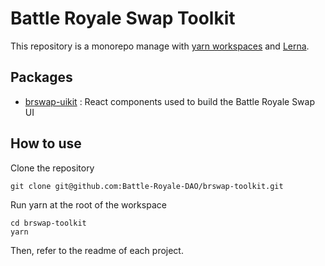 # Battle Royale Swap Toolkit

This repository is a monorepo manage with [yarn workspaces](https://classic.yarnpkg.com/en/docs/workspaces/) and [Lerna](https://lerna.js.org/). 

## Packages

- [brswap-uikit](https://github.com/Battle-Royale-DAO/brswap-toolkit/tree/master/packages/brswap-uikit) : React components used to build the Battle Royale Swap UI

## How to use

Clone the repository 

```
git clone git@github.com:Battle-Royale-DAO/brswap-toolkit.git
```

Run yarn at the root of the workspace

```
cd brswap-toolkit
yarn
```

Then, refer to the readme of each project.
